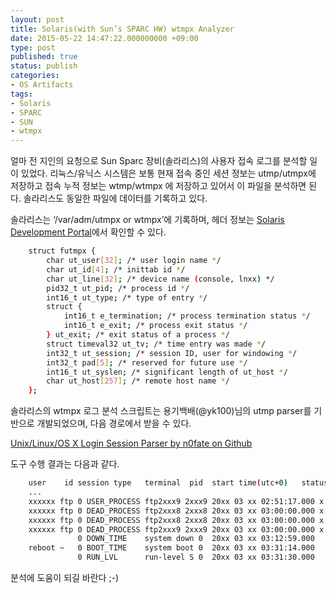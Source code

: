 ```yaml
---
layout: post
title: Solaris(with Sun’s SPARC HW) wtmpx Analyzer
date: 2015-05-22 14:47:22.000000000 +09:00
type: post
published: true
status: publish
categories:
- OS Artifacts
tags:
- Solaris
- SPARC
- SUN
- wtmpx
---
```


얼마 전 지인의 요청으로 Sun Sparc 장비(솔라리스)의 사용자 접속 로그를 분석할 일이 있었다. 리눅스/유닉스 시스템은 보통 현재 접속 중인 세션 정보는 utmp/utmpx에 저장하고 접속 누적 정보는 wtmp/wtmpx 에 저장하고 있어서 이 파일을 분석하면 된다. 솔라리스도 동일한 파일에 데이터를 기록하고 있다.

솔라리스는 ‘/var/adm/utmpx or wtmpx’에 기록하며, 헤더 정보는 <a href="https://java.net/projects/solaris/sources/on-src/content/usr/src/head/utmp.h?rev=13149" target="_blank">Solaris Development Portal</a>에서 확인할 수 있다.

```bash
    struct futmpx {
        char ut_user[32]; /* user login name */
        char ut_id[4]; /* inittab id */
        char ut_line[32]; /* device name (console, lnxx) */
        pid32_t ut_pid; /* process id */
        int16_t ut_type; /* type of entry */
        struct {
            int16_t e_termination; /* process termination status */
            int16_t e_exit; /* process exit status */
        } ut_exit; /* exit status of a process */
        struct timeval32 ut_tv; /* time entry was made */
        int32_t ut_session; /* session ID, user for windowing */
        int32_t pad[5]; /* reserved for future use */
        int16_t ut_syslen; /* significant length of ut_host */
        char ut_host[257]; /* remote host name */
    };
```
솔라리스의 wtmpx 로그 분석 스크립트는 용기백배(@yk100)님의 utmp parser를 기반으로 개발되었으며, 다음 경로에서 받을 수 있다.

<a href="https://github.com/n0fate/utmpxparser" target="_blank">Unix/Linux/OS X Login Session Parser by n0fate on Github</a>

도구 수행 결과는 다음과 같다.

```bash
    user    id session type   terminal  pid  start time(utc+0)   status  ip
    ...
    xxxxxx ftp 0 USER_PROCESS ftp2xxx9 2xxx9 20xx 03 xx 02:51:17.000 x.xx.x.xx
    xxxxxx ftp 0 DEAD_PROCESS ftp2xxx8 2xxx8 20xx 03 xx 03:00:00.000 x.xx.x.xx
    xxxxxx ftp 0 DEAD_PROCESS ftp2xxx8 2xxx8 20xx 03 xx 03:00:00.000 x.xx.x.xx
    xxxxxx ftp 0 DEAD_PROCESS ftp2xxx9 2xxx9 20xx 03 xx 03:00:00.000 x.xx.x.xx
               0 DOWN_TIME    system down 0  20xx 03 xx 03:12:59.000
    reboot ~   0 BOOT_TIME    system boot 0  20xx 03 xx 03:31:14.000
               0 RUN_LVL      run-level S 0  20xx 03 xx 03:31:30.000
```
분석에 도움이 되길 바란다 ;-)
